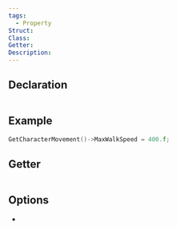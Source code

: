 ```yaml
---
tags:
  - Property
Struct: 
Class: 
Getter: 
Description:
---
```


## Declaration

```cpp
```

## Example

```cpp
GetCharacterMovement()->MaxWalkSpeed = 400.f;
```

## Getter

```cpp
```

## Options
- 
